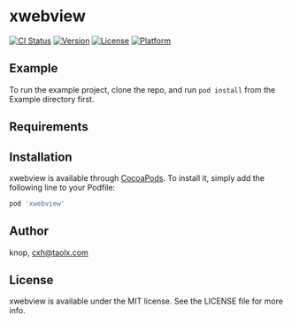 # xwebview

[![CI Status](http://img.shields.io/travis/knop/xwebview.svg?style=flat)](https://travis-ci.org/knop/xwebview)
[![Version](https://img.shields.io/cocoapods/v/xwebview.svg?style=flat)](http://cocoapods.org/pods/xwebview)
[![License](https://img.shields.io/cocoapods/l/xwebview.svg?style=flat)](http://cocoapods.org/pods/xwebview)
[![Platform](https://img.shields.io/cocoapods/p/xwebview.svg?style=flat)](http://cocoapods.org/pods/xwebview)

## Example

To run the example project, clone the repo, and run `pod install` from the Example directory first.

## Requirements

## Installation

xwebview is available through [CocoaPods](http://cocoapods.org). To install
it, simply add the following line to your Podfile:

```ruby
pod 'xwebview'
```

## Author

knop, cxh@taolx.com

## License

xwebview is available under the MIT license. See the LICENSE file for more info.
